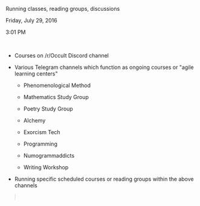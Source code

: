 Running classes, reading groups, discussions

Friday, July 29, 2016

3:01 PM

 

-   Courses on /r/Occult Discord channel

-   Various Telegram channels which function as ongoing courses or "agile learning centers"

    -   Phenomenological Method

    -   Mathematics Study Group

    -   Poetry Study Group

    -   Alchemy

    -   Exorcism Tech

    -   Programming

    -   Numogrammaddicts

    -   Writing Workshop

-   Running specific scheduled courses or reading groups within the above channels

>  

 

